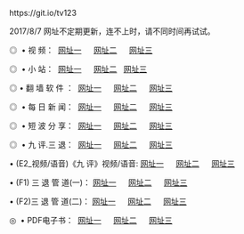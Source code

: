 <p>https://git.io/tv123<p>2017/8/7 网址不定期更新，连不上时，请不同时间再试试。
<p>◎   • 视 频： 
<a href="http://d.multiverso.info/tv/" target="_blank">网址一</a> 　 
<a href="http://d.multiverso.info/" target="_blank">网址二</a> 　 
<a href="http://d.multiverso.info/" target="_blank">网址三</a></p>
<p>◎ </span>  •  小 站：  
<a href="http://d.multiverso.info/" target="_blank">网址一</a> 　 
<a href="http://d.multiverso.info/s/list.html" target="_blank">网址二</a>   
<a href="http://d.multiverso.info/read/" target="_blank">网址三</a></p>
<p>◎  • 翻 墙 软 件 ：  
<a href="http://d.multiverso.info/ff/" target="_blank">网址一</a> 　 
<a href="http://d.multiverso.info/ff/" target="_blank">网址二</a> 　 
<a href="http://d.multiverso.info/ff/" target="_blank">网址三</a></p>
<p>◎ </span>  • 每 日 新 闻：  
<a href="http://d.multiverso.info/day/" target="_blank">网址一</a> 　 
<a href="http://d.multiverso.info/day/" target="_blank">网址二</a> 　 
<a href="http://d.multiverso.info/day/" target="_blank">网址三</a></p>
<p>◎ </span>  • 短 波 分 享：  
<a href="http://d.multiverso.info/h/" target="_blank">网址一</a> 　 
<a href="http://d.multiverso.info/h/" target="_blank">网址二</a> 　 
<a href="http://d.multiverso.info/h/" target="_blank">网址三</a></p>
<p>◎   • 九 评.三 退：  
<a href="http://d.multiverso.info/t/" target="_blank">网址一</a> 　 
<a href="http://d.multiverso.info/v2/" target="_blank">网址二</a> 　 
<a href="http://d.multiverso.info/tt/" target="_blank">网址三</a> 　</p>
<p>  • (E2_视频/语音)《九 评》视频/语音: 
<a href="http://d.multiverso.info/7738.html" target="_blank">网址一</a> 　 
<a href="http://d.multiverso.info/7738.html" target="_blank">网址二</a> 　 
<a href="http://d.multiverso.info/7738.html" target="_blank">网址三</a></p>
<p>  • (F1) 三 退 管 道(一)： 
<a href="http://d.multiverso.info/dd/" target="_blank">网址一</a> 　 
<a href="http://d.multiverso.info/dd/" target="_blank">网址二</a> 　 
<a href="http://d.multiverso.info/dd/" target="_blank">网址三</a></p>
<p>  • (F2)三 退 管 道(二)： 
<a href="http://d.multiverso.info/d/" target="_blank">网址一</a> 　 
<a href="http://d.multiverso.info/d/" target="_blank">网址二</a> 　 
<a href="http://d.multiverso.info/d/" target="_blank">网址三</a></p>
<p>◎   • PDF电子书：  
<a href="http://d.multiverso.info/p/" target="_blank">网址一</a> 　 
<a href="http://d.multiverso.info/p/" target="_blank">网址二</a> 　 
<a href="http://d.multiverso.info/p/" target="_blank">网址三</a></p>
